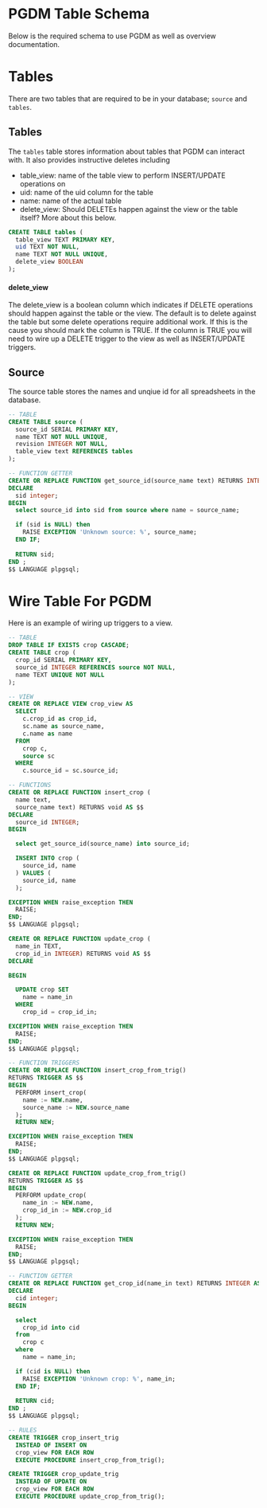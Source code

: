 # PGDM Table Schema

Below is the required schema to use PGDM as well as overview documentation.

# Tables

There are two tables that are required to be in your database; `source` and `tables`.

## Tables

The `tables` table stores information about tables that PGDM can interact with. It also provides instructive deletes including

 - table_view: name of the table view to perform INSERT/UPDATE operations on
 - uid: name of the uid column for the table
 - name: name of the actual table
 - delete_view: Should DELETEs happen against the view or the table itself? More about this below.

```sql
CREATE TABLE tables (
  table_view TEXT PRIMARY KEY,
  uid TEXT NOT NULL,
  name TEXT NOT NULL UNIQUE,
  delete_view BOOLEAN
);
```

#### delete_view

The delete_view is a boolean column which indicates if DELETE operations should happen against
the table or the view.  The default is to delete against the table but some delete operations require additional work.  If this is the cause you should mark the column is TRUE.  If the column is TRUE you will need to wire up a DELETE trigger to the view as well as INSERT/UPDATE triggers.

## Source

The source table stores the names and unqiue id for all spreadsheets in the database.

```sql
-- TABLE
CREATE TABLE source (
  source_id SERIAL PRIMARY KEY,
  name TEXT NOT NULL UNIQUE,
  revision INTEGER NOT NULL,
  table_view text REFERENCES tables
);

-- FUNCTION GETTER
CREATE OR REPLACE FUNCTION get_source_id(source_name text) RETURNS INTEGER AS $$   
DECLARE
  sid integer;
BEGIN
  select source_id into sid from source where name = source_name;

  if (sid is NULL) then
    RAISE EXCEPTION 'Unknown source: %', source_name;
  END IF;
  
  RETURN sid;
END ; 
$$ LANGUAGE plpgsql;
```

# Wire Table For PGDM

Here is an example of wiring up triggers to a view.

```sql
-- TABLE
DROP TABLE IF EXISTS crop CASCADE;
CREATE TABLE crop (
  crop_id SERIAL PRIMARY KEY,
  source_id INTEGER REFERENCES source NOT NULL,
  name TEXT UNIQUE NOT NULL
);

-- VIEW
CREATE OR REPLACE VIEW crop_view AS
  SELECT
    c.crop_id as crop_id,
    sc.name as source_name,
    c.name as name
  FROM
    crop c,
    source sc
  WHERE
    c.source_id = sc.source_id;

-- FUNCTIONS
CREATE OR REPLACE FUNCTION insert_crop (
  name text,
  source_name text) RETURNS void AS $$   
DECLARE
  source_id INTEGER;
BEGIN

  select get_source_id(source_name) into source_id;

  INSERT INTO crop (
    source_id, name
  ) VALUES (
    source_id, name
  );

EXCEPTION WHEN raise_exception THEN
  RAISE;
END; 
$$ LANGUAGE plpgsql;

CREATE OR REPLACE FUNCTION update_crop (
  name_in TEXT,
  crop_id_in INTEGER) RETURNS void AS $$   
DECLARE

BEGIN

  UPDATE crop SET 
    name = name_in
  WHERE
    crop_id = crop_id_in;

EXCEPTION WHEN raise_exception THEN
  RAISE;
END; 
$$ LANGUAGE plpgsql;

-- FUNCTION TRIGGERS
CREATE OR REPLACE FUNCTION insert_crop_from_trig() 
RETURNS TRIGGER AS $$   
BEGIN
  PERFORM insert_crop(
    name := NEW.name,
    source_name := NEW.source_name
  );
  RETURN NEW;

EXCEPTION WHEN raise_exception THEN
  RAISE;
END; 
$$ LANGUAGE plpgsql;

CREATE OR REPLACE FUNCTION update_crop_from_trig() 
RETURNS TRIGGER AS $$   
BEGIN
  PERFORM update_crop(
    name_in := NEW.name,
    crop_id_in := NEW.crop_id
  );
  RETURN NEW;

EXCEPTION WHEN raise_exception THEN
  RAISE;
END; 
$$ LANGUAGE plpgsql;

-- FUNCTION GETTER
CREATE OR REPLACE FUNCTION get_crop_id(name_in text) RETURNS INTEGER AS $$   
DECLARE
  cid integer;
BEGIN

  select 
    crop_id into cid 
  from 
    crop c 
  where  
    name = name_in;

  if (cid is NULL) then
    RAISE EXCEPTION 'Unknown crop: %', name_in;
  END IF;
  
  RETURN cid;
END ; 
$$ LANGUAGE plpgsql;

-- RULES
CREATE TRIGGER crop_insert_trig
  INSTEAD OF INSERT ON
  crop_view FOR EACH ROW 
  EXECUTE PROCEDURE insert_crop_from_trig();

CREATE TRIGGER crop_update_trig
  INSTEAD OF UPDATE ON
  crop_view FOR EACH ROW 
  EXECUTE PROCEDURE update_crop_from_trig();
```